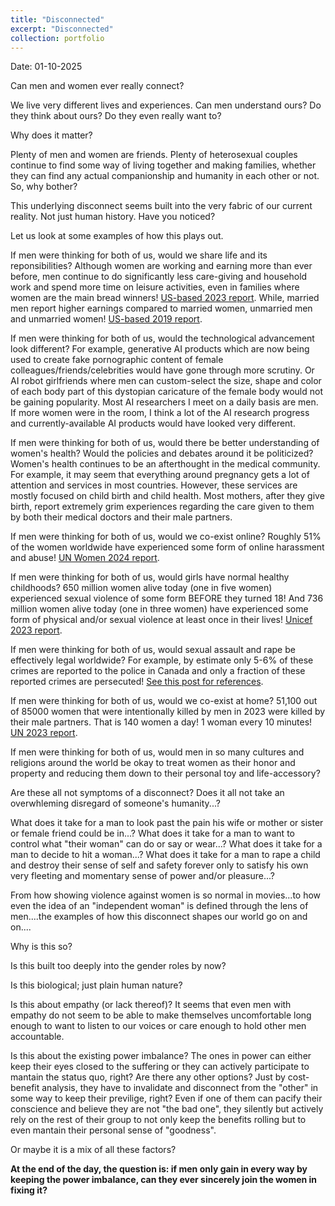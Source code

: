 ```yaml
---
title: "Disconnected"
excerpt: "Disconnected"
collection: portfolio
---
```


Date: 01-10-2025

Can men and women ever really connect?

We live very different lives and experiences. Can men understand ours? Do they think about ours? Do they even really want to? 


Why does it matter? 


Plenty of men and women are friends. Plenty of heterosexual couples continue to find some way of living together and making families, whether they can find any actual companionship and humanity in each other or not. So, why bother?



This underlying disconnect seems built into the very fabric of our current reality. Not just human history. Have you noticed?


Let us look at some examples of how this plays out.


If men were thinking for both of us, would we share life and its reponsibilities? Although women are working and earning more than ever before, men continue to do significantly less care-giving and household work and spend more time on leisure activities, even in families where women are the main bread winners! [US-based 2023 report](https://www.pewresearch.org/social-trends/2023/04/13/in-a-growing-share-of-u-s-marriages-husbands-and-wives-earn-about-the-same/). While, married men report higher earnings compared to married women, unmarried men and unmarried women! [US-based 2019 report](https://www.stlouisfed.org/publications/regional-economist/second-quarter-2019/earnings-gap-marital-status-race-gender).


If men were thinking for both of us, would the technological advancement look different? For example, generative AI products which are now being used to create fake pornographic content of female colleagues/friends/celebrities would have gone through more scrutiny. Or AI robot girlfriends where men can custom-select the size, shape and color of each body part of this dystopian caricature of the female body would not be gaining popularity. Most AI researchers I meet on a daily basis are men. If more women were in the room, I think a lot of the AI research progress and currently-available AI products would have looked very different.


If men were thinking for both of us, would there be better understanding of women's health? Would the policies and debates around it be politicized? Women's health continues to be an afterthought in the medical community. For example, it may seem that everything around pregnancy gets a lot of attention and services in most countries. However, these services are mostly focused on child birth and child health. Most mothers, after they give birth, report extremely grim experiences regarding the care given to them by both their medical doctors and their male partners.       


If men were thinking for both of us, would we co-exist online? Roughly 51% of the women worldwide have experienced some form of online harassment and abuse! [UN Women 2024 report](https://knowledge.unwomen.org/en/articles/facts-and-figures/facts-and-figures-ending-violence-against-women).


If men were thinking for both of us, would girls have normal healthy childhoods? 650 million women alive today (one in five women) experienced sexual violence of some form BEFORE they turned 18! And 736 million women alive today (one in three women) have experienced some form of physical and/or sexual violence at least once in their lives! [Unicef 2023 report](https://www.reuters.com/world/one-eight-girls-women-raped-or-sexually-assaulted-before-age-18-unicef-says-2024-10-10/).


If men were thinking for both of us, would sexual assault and rape be effectively legal worldwide? For example, by estimate only 5-6% of these crimes are reported to the police in Canada and only a fraction of these reported crimes are persecuted! [See this post for references](https://aroosaijaz.github.io/portfolio/sma1/). 


If men were thinking for both of us, would we co-exist at home? 51,100 out of 85000 women that were intentionally killed by men in 2023 were killed by their male partners. That is 140 women a day! 1 woman every 10 minutes! [UN 2023 report](https://www.unwomen.org/en/digital-library/publications/2024/11/femicides-in-2023-global-estimates-of-intimate-partner-family-member-femicides).



If men were thinking for both of us, would men in so many cultures and religions around the world be okay to treat women as their honor and property and reducing them down to their personal toy and life-accessory?


Are these all not symptoms of a disconnect? Does it all not take an overwhleming disregard of someone's humanity...? 


What does it take for a man to look past the pain his wife or mother or sister or female friend could be in...? What does it take for a man to want to control what "their woman" can do or say or wear...? What does it take for a man to decide to hit a woman...? What does it take for a man to rape a child and destroy their sense of self and safety forever only to satisfy his own very fleeting and momentary sense of power and/or pleasure...? 


From how showing violence against women is so normal in movies...to how even the idea of an "independent woman" is defined through the lens of men....the examples of how this disconnect shapes our world go on and on.... 


Why is this so?


Is this built too deeply into the gender roles by now? 


Is this biological; just plain human nature?


Is this about empathy (or lack thereof)? It seems that even men with empathy do not seem to be able to make themselves uncomfortable long enough to want to listen to our voices or care enough to hold other men accountable.


Is this about the existing power imbalance? The ones in power can either keep their eyes closed to the suffering or they can actively participate to mantain the status quo, right? Are there any other options? Just by cost-benefit analysis, they have to invalidate and disconnect from the "other" in some way to keep their previlige, right? Even if one of them can pacify their conscience and believe they are not "the bad one", they silently but actively rely on the rest of their group to not only keep the benefits rolling but to even mantain their personal sense of "goodness". 


Or maybe it is a mix of all these factors? 


**At the end of the day, the question is:  if men only gain in every way by keeping the power imbalance, can they ever sincerely join the women in fixing it?**
